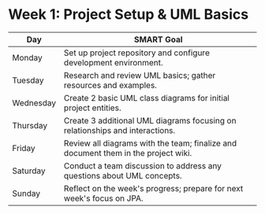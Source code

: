 # Week 1: Project Setup & UML Basics

| Day       | SMART Goal                                                                 |
|-----------|----------------------------------------------------------------------------------|
| Monday    | Set up project repository and configure development environment.                  |
| Tuesday   | Research and review UML basics; gather resources and examples.                   |
| Wednesday | Create 2 basic UML class diagrams for initial project entities.                 |
| Thursday  | Create 3 additional UML diagrams focusing on relationships and interactions.     |
| Friday    | Review all diagrams with the team; finalize and document them in the project wiki.|
| Saturday  | Conduct a team discussion to address any questions about UML concepts.           |
| Sunday    | Reflect on the week's progress; prepare for next week's focus on JPA.           |
